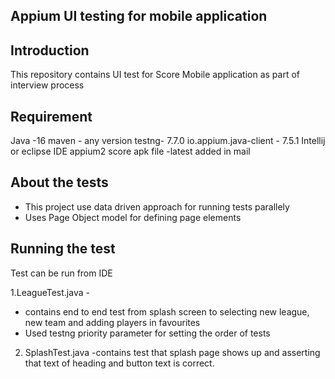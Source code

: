 ## Appium UI testing for mobile application

## Introduction
This repository contains UI test for Score Mobile application as part of interview process

## Requirement
Java -16
maven - any version
testng- 7.7.0
io.appium.java-client - 7.5.1
Intellij or eclipse IDE
appium2
score apk file -latest added in mail

## About the tests
* This project use data driven approach for running tests parallely
* Uses Page Object model for defining page elements
  

## Running the test
Test can be run from IDE 

1.LeagueTest.java - 
* contains end to end test from splash screen to selecting new league, new team and adding players in favourites
* Used testng priority parameter for setting the order of tests
2. SplashTest.java -contains test that splash page shows up and asserting that text of heading and button text is correct.

